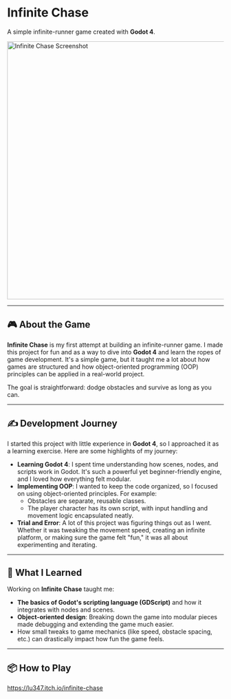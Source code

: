 # Infinite Chase  
A simple infinite-runner game created with **Godot 4**.

<img width="600" alt="Infinite Chase Screenshot" src="https://github.com/user-attachments/assets/aeb1e8fd-3e9e-4549-a93f-eadbcbb926ba" />

---

## 🎮 About the Game  
**Infinite Chase** is my first attempt at building an infinite-runner game. I made this project for fun and as a way to dive into **Godot 4** and learn the ropes of game development. It's a simple game, but it taught me a lot about how games are structured and how object-oriented programming (OOP) principles can be applied in a real-world project.  

The goal is straightforward: dodge obstacles and survive as long as you can.

---

## ✍️ Development Journey  
I started this project with little experience in **Godot 4**, so I approached it as a learning exercise. Here are some highlights of my journey:  

- **Learning Godot 4**: I spent time understanding how scenes, nodes, and scripts work in Godot. It's such a powerful yet beginner-friendly engine, and I loved how everything felt modular.  
- **Implementing OOP**: I wanted to keep the code organized, so I focused on using object-oriented principles. For example:
  - Obstacles are separate, reusable classes.
  - The player character has its own script, with input handling and movement logic encapsulated neatly.  
- **Trial and Error**: A lot of this project was figuring things out as I went. Whether it was tweaking the movement speed, creating an infinite platform, or making sure the game felt "fun," it was all about experimenting and iterating.  

---

## 🚀 What I Learned  
Working on **Infinite Chase** taught me:  
- **The basics of Godot's scripting language (GDScript)** and how it integrates with nodes and scenes.  
- **Object-oriented design**: Breaking down the game into modular pieces made debugging and extending the game much easier.  
- How small tweaks to game mechanics (like speed, obstacle spacing, etc.) can drastically impact how fun the game feels.  

---

## 📦 How to Play

https://lu347.itch.io/infinite-chase
